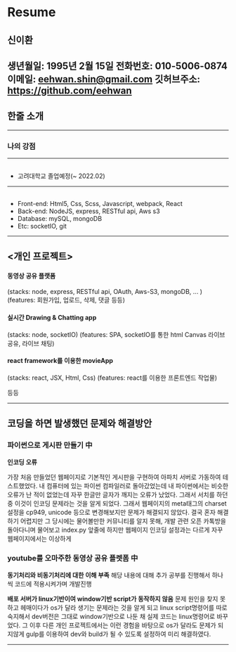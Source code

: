 # Resume


## 신이환

생년월일: 1995년 2월 15일
전화번호: 010-5006-0874
이메일: eehwan.shin@gmail.com
깃허브주소: https://github.com/eehwan
-------------------------------------------------------
## 한줄 소개

-------------------------------------------------------
### 나의 강점

-------------------------------------------------------
## <Education>

- 고려대학교 졸업예정(~ 2022.02)
-------------------------------------------------------
## <Skills>

- Front-end: Html5, Css, Scss, Javascript, webpack, React
- Back-end: NodeJS, express, RESTful api, Aws s3
- Database: mySQL, mongoDB
- Etc: socketIO, git  
-------------------------------------------------------
## <개인 프로젝트>

#### 동영상 공유 플랫폼
(stacks: node, express, RESTful api, OAuth, Aws-S3, mongoDB, ... )
(features: 회원가입, 업로드, 삭제, 댓글 등등)

#### 실시간 Drawing & Chatting app
(stacks: node, socketIO)
(features: SPA, socketIO를 통한 html Canvas 라이브 공유, 라이브 채팅)

#### react framework를 이용한 movieApp
(stacks: react, JSX, Html, Css)
(features: react를 이용한 프론트엔드 작업물)   

등등

-------------------------------------------------------

## 코딩을 하면 발생했던 문제와 해결방안


### 파이썬으로 게시판 만들기 中

>
**인코딩 오류**
>
가장 처음 만들었던 웹페이지로 기본적인 게시판을 구현하여
아파치 서버로 가동하여 테스트했었다. 내 컴퓨터에 있는 파이썬 컴파일러로 돌아갔었는데
내 파이썬에서는 비슷한 오류가 난 적이 없었는데 자꾸 한글만 글자가 깨지는 오류가 났었다.
그래서 서치를 하던 중 이것이 인코딩 문제라는 것을 알게 되었다.
그래서 웹페이지의 meta태그의 charset 설정을 cp949, unicode 등으로 변경해보지만
문제가 해결되지 않았다. 결국 혼자 해결하기 어렵지만 그 당시에는 물어볼만한 커뮤니티를 알지 못해,
개발 관련 오픈 카톡방을 돌아다니며 물어보고 index.py 앞줄에 
하지만 웹페이지  인코딩 설정과는 다르게 자꾸 웹페이지에서는 이상하게 

### youtube를 오마주한 동영상 공유 플렛폼 中 

>
**동기처리와 비동기처리에 대한 이해 부족**
해당 내용에 대해 추가 공부를 진행해서 하나씩 코드에 적용시켜가며 개발진행

>
**배포 서버가 linux기반이여 window기반 script가 동작하지 않음**
문제 원인을 찾지 못하고 헤매이다가 os가 달라 생기는 문제라는 것을 알게 되고 linux script명령어를 따로 숙지해서 dev버전은 그대로 window기반으로 나둔 채
실제 코드는 linux명령어로 바꾸었다.
그 이후 다른 개인 프로젝트에서는 이런 경험을 바탕으로 os가 달라도 문제가 되지않게 gulp를 이용하여 dev와 build가 될 수 있도록 설정하여 미리 해결하였다.

-------------------------------------------------------
